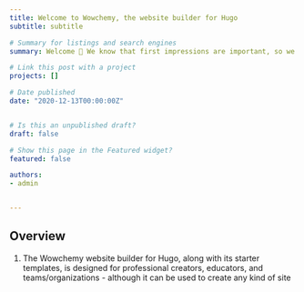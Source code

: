 ```yaml
---
title: Welcome to Wowchemy, the website builder for Hugo
subtitle: subtitle

# Summary for listings and search engines
summary: Welcome 👋 We know that first impressions are important, so we've populated your new site with some initial content to help you get familiar with everything in no time. Welcome 👋 We know that first impressions are important, so we've populated your new site with some initial content to help you get familiar with everything in no time.

# Link this post with a project
projects: []

# Date published
date: "2020-12-13T00:00:00Z"


# Is this an unpublished draft?
draft: false

# Show this page in the Featured widget?
featured: false

authors:
- admin


---
```


## Overview

1. The Wowchemy website builder for Hugo, along with its starter templates, is designed for professional creators, educators, and teams/organizations - although it can be used to create any kind of site

